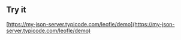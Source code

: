 ## Try it

[https://my-json-server.typicode.com/leofle/demo](https://my-json-server.typicode.com/leofle/demo)

